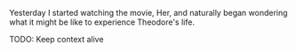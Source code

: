 Yesterday I started watching the movie, Her, and naturally began wondering what it might be like to experience Theodore's life. 


TODO:
Keep context alive
